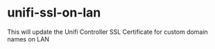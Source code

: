 # unifi-ssl-on-lan
This will update the Unifi Controller SSL Certificate for custom domain names on LAN
